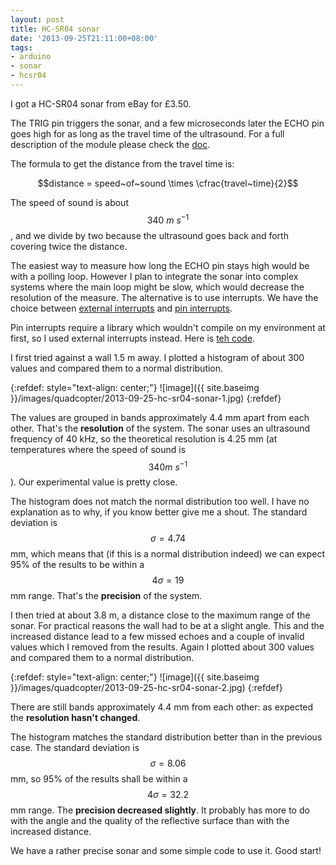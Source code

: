 ```yaml
---
layout: post
title: HC-SR04 sonar
date: '2013-09-25T21:11:00+08:00'
tags:
- arduino
- sonar
- hcsr04
---
```

I got a HC-SR04 sonar from eBay for £3.50.  
  
The TRIG pin triggers the sonar, and a few microseconds later the ECHO pin goes high for as long as the travel time of the ultrasound. For a full description of the module please check the [doc](https://elecfreaks.com/store/download/HC-SR04.pdf).

The formula to get the distance from the travel time is:

$$distance = speed~of~sound \times \cfrac{travel~time}{2}$$

The speed of sound is about $$340~m~s^{-1}$$, and we divide by two because the ultrasound goes back and forth covering twice the distance.

The easiest way to measure how long the ECHO pin stays high would be with a polling loop. However I plan to integrate the sonar into complex systems where the main loop might be slow, which would decrease the resolution of the measure. The alternative is to use interrupts. We have the choice between [external interrupts](https://arduino.cc/en/Reference/attachInterrupt) and [pin interrupts](https://playground.arduino.cc/Main/PinChangeInt).

Pin interrupts require a library which wouldn't compile on my environment at first, so I used external interrupts instead. Here is [teh code](https://github.com/marcv81/quadcopter/blob/master/sketches/SonarTest/SonarTest.ino).

I first tried against a wall 1.5 m away. I plotted a histogram of about 300 values and compared them to a normal distribution.

{:refdef: style="text-align: center;"}
![image]({{ site.baseimg }}/images/quadcopter/2013-09-25-hc-sr04-sonar-1.jpg)
{:refdef}

The values are grouped in bands approximately 4.4 mm apart from each other. That's the **resolution** of the system. The sonar uses an ultrasound frequency of 40 kHz, so the theoretical resolution is 4.25 mm (at temperatures where the speed of sound is $$340 m~s^{-1}$$). Our experimental value is pretty close.

The histogram does not match the normal distribution too well. I have no explanation as to why, if you know better give me a shout. The standard deviation is $$\sigma = 4.74$$ mm, which means that (if this is a normal distribution indeed) we can expect 95% of the results to be within a $$4\sigma = 19$$ mm range. That's the **precision** of the system.

I then tried at about 3.8 m, a distance close to the maximum range of the sonar. For practical reasons the wall had to be at a slight angle. This and the increased distance lead to a few missed echoes and a couple of invalid values which I removed from the results. Again I plotted about 300 values and compared them to a normal distribution.

{:refdef: style="text-align: center;"}
![image]({{ site.baseimg }}/images/quadcopter/2013-09-25-hc-sr04-sonar-2.jpg)
{:refdef}

There are still bands approximately 4.4 mm from each other: as expected the **resolution hasn't changed**.

The histogram matches the standard distribution better than in the previous case. The standard deviation is $$\sigma = 8.06$$ mm, so 95% of the results shall be within a $$4\sigma = 32.2$$ mm range. The **precision decreased slightly**. It probably has more to do with the angle and the quality of the reflective surface than with the increased distance.

We have a rather precise sonar and some simple code to use it. Good start!
